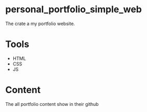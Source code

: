 # personal_portfolio_simple_web
The crate a my portfolio website.
# Tools
- HTML
- CSS
- JS
# Content
The all portfolio content show in their github 

